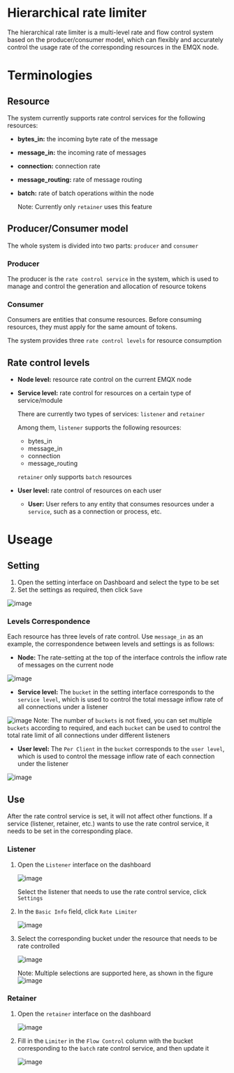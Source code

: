 # Hierarchical rate limiter

The hierarchical rate limiter is a multi-level rate and flow control system based on the producer/consumer model, which can flexibly and accurately control the usage rate of the corresponding resources in the EMQX node.


<a id="org00546cf"></a>

# Terminologies


<a id="orgf5b4d69"></a>

## Resource

The system currently supports rate control services for the following resources:

- **bytes\_in:** the incoming byte rate of the message
- **message\_in:** the incoming rate of messages
- **connection:** connection rate
- **message\_routing:** rate of message routing
- **batch:** rate of batch operations within the node
    
    Note: Currently only `retainer` uses this feature


<a id="org700e263"></a>

## Producer/Consumer model

The whole system is divided into two parts: `producer` and `consumer`


<a id="org693255d"></a>

### Producer

The producer is the `rate control service` in the system, which is used to manage and control the generation and allocation of resource tokens


<a id="org0b1fde9"></a>

### Consumer

Consumers are entities that consume resources. Before consuming resources, they must apply for the same amount of tokens.

The system provides three `rate control levels` for resource consumption


<a id="org310b56a"></a>

## Rate control levels

- **Node level:** resource rate control on the current EMQX node
- **Service level:** rate control for resources on a certain type of service/module

    There are currently two types of services: `listener` and `retainer`

    Among them, `listener` supports the following resources:

    - bytes\_in
    - message\_in
    - connection
    - message\_routing

    `retainer` only supports `batch` resources
- **User level:** rate control of resources on each user
    - **User:** User refers to any entity that consumes resources under a `service`, such as a connection or process, etc.


<a id="org66b1ab7"></a>

# Useage


<a id="org7e70e34"></a>

## Setting

1. Open the setting interface on Dashboard and select the type to be set
2. Set the settings as required, then click `Save`

![image](./assets/limiter_page.png)


<a id="org8e67475"></a>

### Levels Correspondence

Each resource has three levels of rate control. Use `message_in` as an example, the correspondence between levels and settings is as follows:

- **Node:** The rate-setting at the top of the interface controls the inflow rate of messages on the current node

![image](./assets/limiter_node_level.png)
- **Service level:** The `bucket` in the setting interface corresponds to the `service level`, which is used to control the total message inflow rate of all connections under a listener

![image](./assets/limiter_fun_level.png)
    Note: The number of `buckets` is not fixed, you can set multiple `buckets` according to required, and each `bucket` can be used to control the total rate limit of all connections under different listeners
- **User level:** The `Per Client` in the `bucket` corresponds to the `user level`, which is used to control the message inflow rate of each connection under the listener

![image](./assets/limiter_cli_level.png)


<a id="orgc8037f1"></a>

## Use

After the rate control service is set, it will not affect other functions. If a service (listener, retainer, etc.) wants to use the rate control service, it needs to be set in the corresponding place.


<a id="org94c5efd"></a>

### Listener

1. Open the `Listener` interface on the dashboard

    ![image](./assets/limiter_open_listener.png)

    Select the listener that needs to use the rate control service, click `Settings`
2. In the `Basic Info` field, click `Rate Limiter`

    ![image](./assets/limiter_set_limiter_in_listener.png)

3. Select the corresponding bucket under the resource that needs to be rate controlled

    ![image](./assets/limiter_chose_bucket.png)


    Note: Multiple selections are supported here, as shown in the figure
    ![image](./assets/limiter_multi_chose.png)


<a id="org1d79363"></a>

### Retainer

1. Open the `retainer` interface on the dashboard

    ![image](./assets/limiter_open_retain.png)

2. Fill in the `Limiter` in the `Flow Control` column with the bucket corresponding to the `batch` rate control service, and then update it

    ![image](./assets/limiter_set_retainer_bucket.png)